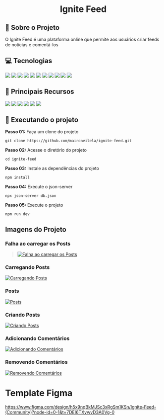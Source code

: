 <h1 align="center">
     Ignite Feed
 </h1>

## 📒 Sobre o Projeto

O Ignite Feed é uma plataforma online que permite aos usuários criar feeds de notícias e comentá-los

## 💻 Tecnologias

[![](https://img.shields.io/badge/Vite-052051)]()
[![](https://img.shields.io/badge/React-052051)]()
[![](https://img.shields.io/badge/Typescript-052051)]()
[![](https://img.shields.io/badge/Axios-052051)]()
[![](https://img.shields.io/badge/React_Query-052051)]()
[![](https://img.shields.io/badge/Json_Server-052051)]()
[![](https://img.shields.io/badge/Jodit_React-052051)]()
[![](https://img.shields.io/badge/Date_fns-052051)]()
[![](https://img.shields.io/badge/Husky-052051)]()
[![](https://img.shields.io/badge/Lint_Staged-052051)]()
[![](https://img.shields.io/badge/Commitizen-052051)]()

## 🏅 Principais Recursos

[![](https://img.shields.io/badge/CSS_Modules-FFFFFF)]()
[![](https://img.shields.io/badge/Context_API-FFFFFF)]()
[![](https://img.shields.io/badge/**-FFFFFF)]()
[![](https://img.shields.io/badge/**-FFFFFF)]()
[![](https://img.shields.io/badge/**-FFFFFF)]()
[![](https://img.shields.io/badge/**-FFFFFF)]()

## 🚀 Executando o projeto

**Passo 01:** Faça um clone do projeto

```
git clone https://github.com/maironvilela/ignite-feed.git
```

**Passo 02:** Acesse o diretório do projeto

```
cd ignite-feed
```

**Passo 03:** Instale as dependências do projeto

```
npm install
```

**Passo 04:** Execute o json-server

```
npx json-server db.json
```

**Passo 05:** Execute o projeto

```
npm run dev
```

## Imagens do Projeto

### Falha ao carregar os Posts

> [![Falha ao carregar os Posts](https://sa-east-1.graphassets.com/clzr3qy8z0jvv07lsbu9dh3xe/clzr7ch561hxn07ke89152ak0)]()

### Carregando Posts

[![Carregando Posts ](https://sa-east-1.graphassets.com/clzr3qy8z0jvv07lsbu9dh3xe/clzr7ch4h1hxi07ke0ih87yj1)]()

### Posts

[![Posts ](https://sa-east-1.graphassets.com/clzr3qy8z0jvv07lsbu9dh3xe/clzr7ch3v1hvj07lw84dcnmls)]()

### Criando Posts

[![Criando Posts](https://sa-east-1.graphassets.com/clzr3qy8z0jvv07lsbu9dh3xe/clzr7ch461hvo07lwcskqvkvz)]()

### Adicionando Comentários

[![Adicionando Comentários](https://sa-east-1.graphassets.com/clzr3qy8z0jvv07lsbu9dh3xe/clzr7ch3p1ij307lwuyv9qm6j)]()

### Removendo Comentários

[![Removendo Comentários](https://sa-east-1.graphassets.com/clzr3qy8z0jvv07lsbu9dh3xe/clzr7ch4i1ij907lw3f02ixqf)]()

# Template Figma

https://www.figma.com/design/h5x9nqBkMJSc3xRgSm1KSn/Ignite-Feed-(Community)?node-id=0-1&t=7DEI6TXywvD3A0Vg-0
